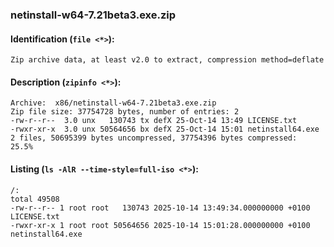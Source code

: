 ### netinstall-w64-7.21beta3.exe.zip
#### Identification (`file <*>`):
```
Zip archive data, at least v2.0 to extract, compression method=deflate
```
#### Description (`zipinfo <*>`):
```
Archive:  x86/netinstall-w64-7.21beta3.exe.zip
Zip file size: 37754728 bytes, number of entries: 2
-rw-r--r--  3.0 unx   130743 tx defX 25-Oct-14 13:49 LICENSE.txt
-rwxr-xr-x  3.0 unx 50564656 bx defX 25-Oct-14 15:01 netinstall64.exe
2 files, 50695399 bytes uncompressed, 37754396 bytes compressed:  25.5%
```
#### Listing (`ls -AlR --time-style=full-iso <*>`):
```
/:
total 49508
-rw-r--r-- 1 root root   130743 2025-10-14 13:49:34.000000000 +0100 LICENSE.txt
-rwxr-xr-x 1 root root 50564656 2025-10-14 15:01:28.000000000 +0100 netinstall64.exe
```


